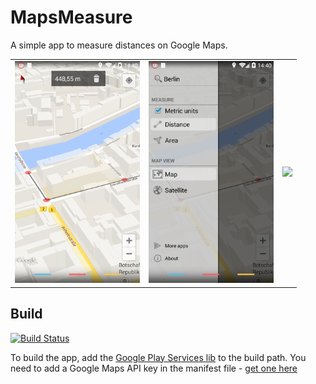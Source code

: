 MapsMeasure
===========

A simple app to measure distances on Google Maps.

<table sytle="border: 0px;">
<tr>
<td><img width="200px" src="screenshot1.png" /></td>
<td><img width="200px" src="screenshot2.png" /></td>
<td><img width="200px" src="screenshot3.png" /></td>
</tr>
</table>



Build
-----
[![Build Status](https://travis-ci.org/j4velin/MapsMeasure.svg?branch=master)](https://travis-ci.org/j4velin/MapsMeasure)

To build the app, add the [Google Play Services lib](http://developer.android.com/google/play-services/index.html "Google Play services") to the build path. You need to add a Google Maps API key in the manifest file - [get one here](https://developers.google.com/maps/documentation/android/start#obtain_a_google_maps_api_key "get one here")
